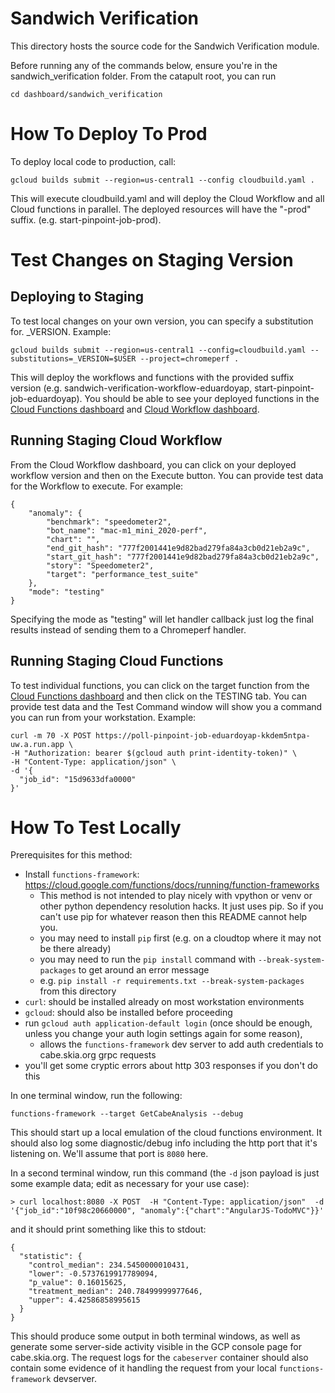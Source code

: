 # Sandwich Verification

This directory hosts the source code for the Sandwich Verification module.

Before running any of the commands below, ensure you're in the
sandwich_verification folder. From the catapult root, you can run

```
cd dashboard/sandwich_verification
```

# How To Deploy To Prod
To deploy local code to production, call:

```
gcloud builds submit --region=us-central1 --config cloudbuild.yaml .
```

This will execute cloudbuild.yaml and will deploy the Cloud Workflow and all
Cloud functions in parallel. The deployed resources will have the "-prod"
suffix. (e.g. start-pinpoint-job-prod).

# Test Changes on Staging Version

## Deploying to Staging

To test local changes on your own version, you can specify a substitution for.
_VERSION. Example:

```
gcloud builds submit --region=us-central1 --config=cloudbuild.yaml --substitutions=_VERSION=$USER --project=chromeperf .
```

This will deploy the workflows and functions with the provided suffix version
(e.g. sandwich-verification-workflow-eduardoyap, start-pinpoint-job-eduardoyap). You should be able to see your deployed
functions in the [Cloud Functions
dashboard](https://pantheon.corp.google.com/functions/list?referrer=search&project=chromeperf)
and [Cloud Workflow dashboard](https://pantheon.corp.google.com/workflows?referrer=search&project=chromeperf).

## Running Staging Cloud Workflow

From the Cloud Workflow dashboard, you can click on your deployed workflow
version and then on the Execute button. You can provide test data for the
Workflow to execute. For example:

```
{
    "anomaly": {
        "benchmark": "speedometer2",
        "bot_name": "mac-m1_mini_2020-perf",
        "chart": "",
        "end_git_hash": "777f2001441e9d82bad279fa84a3cb0d21eb2a9c",
        "start_git_hash": "777f2001441e9d82bad279fa84a3cb0d21eb2a9c",
        "story": "Speedometer2",
        "target": "performance_test_suite"
    },
    "mode": "testing"
}
```

Specifying the mode as "testing" will let handler callback just log the final
results instead of sending them to a Chromeperf handler.

## Running Staging Cloud Functions

To test individual functions, you can click on the target function from the
[Cloud Functions dashboard](https://pantheon.corp.google.com/functions/list?referrer=search&project=chromeperf) and then click on the TESTING tab. You can provide
test data and the Test Command window will show you a command you can run from
your workstation. Example:

```
curl -m 70 -X POST https://poll-pinpoint-job-eduardoyap-kkdem5ntpa-uw.a.run.app \
-H "Authorization: bearer $(gcloud auth print-identity-token)" \
-H "Content-Type: application/json" \
-d '{
  "job_id": "15d9633dfa0000"
}'
```

# How To Test Locally

Prerequisites for this method:

- Install `functions-framework`: https://cloud.google.com/functions/docs/running/function-frameworks
  - This method is not intended to play nicely with vpython or venv or other python dependency resolution hacks.  It just uses pip. So if you
  can't use pip for whatever reason then this README cannot help you.
  - you may need to install `pip` first (e.g. on a cloudtop where it may not be there already)
  - you may need to run the `pip install` command with `--break-system-packages` to get around an error message
  - e.g. `pip install -r requirements.txt --break-system-packages` from this directory
- `curl`: should be installed already on most workstation environments
- `gcloud`: should also be installed before proceeding
- run `gcloud auth application-default login` (once should be enough, unless you change your auth login settings again for some reason),
  - allows the `functions-framework` dev server to add
  auth credentials to cabe.skia.org grpc requests
 - you'll get some cryptic errors about http 303 responses if you don't do this

In one terminal window, run the following:
```
functions-framework --target GetCabeAnalysis --debug
```
This should start up a local emulation of the cloud functions environment. It
should also log some diagnostic/debug info including the http port that it's
listening on. We'll assume that port is `8080` here.

In a second terminal window, run this command (the `-d` json payload is just
some example data; edit as necessary for your use case):
```
> curl localhost:8080 -X POST  -H "Content-Type: application/json"  -d '{"job_id":"10f98c20660000", "anomaly":{"chart":"AngularJS-TodoMVC"}}'
```

and it should print something like this to stdout:

```
{
  "statistic": {
    "control_median": 234.5450000010431,
    "lower": -0.5737619917789094,
    "p_value": 0.16015625,
    "treatment_median": 240.78499999977646,
    "upper": 4.42586858995615
  }
}
```

This should produce some output in both terminal windows, as well as generate
some server-side activity visible in the GCP console page for cabe.skia.org. The
request logs for the `cabeserver` container should also contain some evidence of it
handling the request from your local `functions-framework` devserver.
